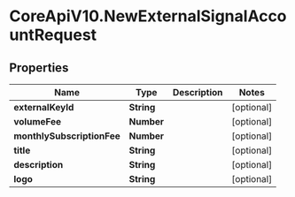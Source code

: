 # CoreApiV10.NewExternalSignalAccountRequest

## Properties
Name | Type | Description | Notes
------------ | ------------- | ------------- | -------------
**externalKeyId** | **String** |  | [optional] 
**volumeFee** | **Number** |  | [optional] 
**monthlySubscriptionFee** | **Number** |  | [optional] 
**title** | **String** |  | [optional] 
**description** | **String** |  | [optional] 
**logo** | **String** |  | [optional] 


